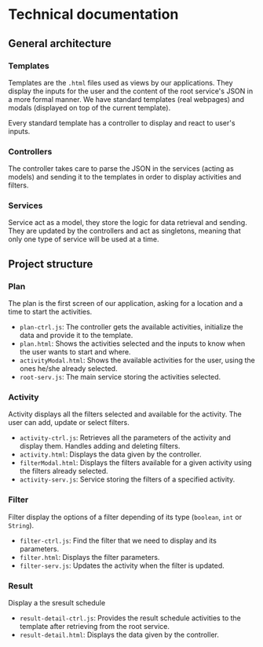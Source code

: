 # Technical documentation
## General architecture

### Templates

Templates are the `.html` files used as views by our applications. They display the inputs for the user and the content of the root service's JSON in a more formal manner. We have standard templates (real webpages) and modals (displayed on top of the current template).

Every standard template has a controller to display and react to user's inputs.

### Controllers
The controller takes care to parse the JSON in the services (acting as models) and sending it to the templates in order to display activities and filters.

### Services
Service act as a model, they store the logic for data retrieval and sending. They are updated by the controllers and act as singletons, meaning that only one type of service will be used at a time.

## Project structure

### Plan
The plan is the first screen of our application, asking for a location and a time to start the activities.
- `plan-ctrl.js`: The controller gets the available activities, initialize the data and provide it to the template.
- `plan.html`: Shows the activities selected and the inputs to know when the user wants to start and where.
- `activityModal.html`: Shows the available activities for the user, using the ones he/she already selected.
- `root-serv.js`: The main service storing the activities selected.

### Activity
Activity displays all the filters selected and available for the activity. The user can add, update or select filters.
- `activity-ctrl.js`: Retrieves all the parameters of the activity and display them. Handles adding and deleting filters.
- `activity.html`: Displays the data given by the controller.
- `filterModal.html`: Displays the filters available for a given activity using the filters already selected.
- `activity-serv.js`: Service storing the filters of a specified activity.

### Filter
Filter display the options of a filter depending of its type (`boolean`, `int` or `String`).
- `filter-ctrl.js`: Find the filter that we need to display and its parameters.
- `filter.html`: Displays the filter parameters.
- `filter-serv.js`: Updates the activity when the filter is updated.

### Result
Display a the sresult schedule
- `result-detail-ctrl.js`: Provides the result schedule activities to the template after retrieving from the root service.
- `result-detail.html`: Displays the data given by the controller.
